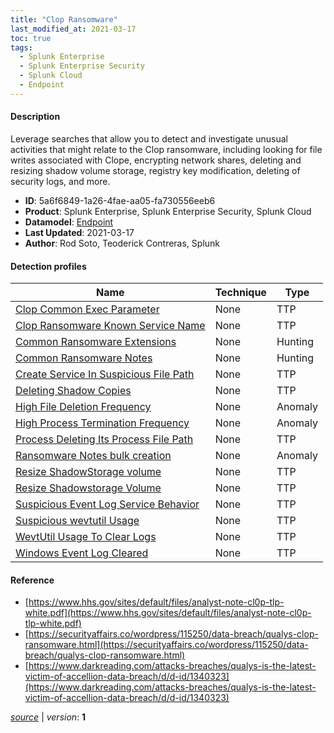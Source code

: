 ```yaml
---
title: "Clop Ransomware"
last_modified_at: 2021-03-17
toc: true
tags:
  - Splunk Enterprise
  - Splunk Enterprise Security
  - Splunk Cloud
  - Endpoint
---
```


#### Description

Leverage searches that allow you to detect and investigate unusual activities that might relate to the Clop ransomware, including looking for file writes associated with Clope, encrypting network shares, deleting and resizing shadow volume storage, registry key modification, deleting of security logs, and more.

- **ID**: 5a6f6849-1a26-4fae-aa05-fa730556eeb6
- **Product**: Splunk Enterprise, Splunk Enterprise Security, Splunk Cloud
- **Datamodel**: [Endpoint](https://docs.splunk.com/Documentation/CIM/latest/User/Endpoint)
- **Last Updated**: 2021-03-17
- **Author**: Rod Soto, Teoderick Contreras, Splunk

#### Detection profiles

| Name        | Technique   | Type         |
| ----------- | ----------- |--------------|
| [Clop Common Exec Parameter](/endpoint/clop_common_exec_parameter/) | None | TTP |
| [Clop Ransomware Known Service Name](/endpoint/clop_ransomware_known_service_name/) | None | TTP |
| [Common Ransomware Extensions](/endpoint/common_ransomware_extensions/) | None | Hunting |
| [Common Ransomware Notes](/endpoint/common_ransomware_notes/) | None | Hunting |
| [Create Service In Suspicious File Path](/endpoint/create_service_in_suspicious_file_path/) | None | TTP |
| [Deleting Shadow Copies](/endpoint/deleting_shadow_copies/) | None | TTP |
| [High File Deletion Frequency](/endpoint/high_file_deletion_frequency/) | None | Anomaly |
| [High Process Termination Frequency](/endpoint/high_process_termination_frequency/) | None | Anomaly |
| [Process Deleting Its Process File Path](/endpoint/process_deleting_its_process_file_path/) | None | TTP |
| [Ransomware Notes bulk creation](/endpoint/ransomware_notes_bulk_creation/) | None | Anomaly |
| [Resize ShadowStorage volume](/endpoint/resize_shadowstorage_volume/) | None | TTP |
| [Resize Shadowstorage Volume](/endpoint/resize_shadowstorage_volume/) | None | TTP |
| [Suspicious Event Log Service Behavior](/endpoint/suspicious_event_log_service_behavior/) | None | TTP |
| [Suspicious wevtutil Usage](/endpoint/suspicious_wevtutil_usage/) | None | TTP |
| [WevtUtil Usage To Clear Logs](/endpoint/wevtutil_usage_to_clear_logs/) | None | TTP |
| [Windows Event Log Cleared](/endpoint/windows_event_log_cleared/) | None | TTP |

#### Reference

* [https://www.hhs.gov/sites/default/files/analyst-note-cl0p-tlp-white.pdf](https://www.hhs.gov/sites/default/files/analyst-note-cl0p-tlp-white.pdf)
* [https://securityaffairs.co/wordpress/115250/data-breach/qualys-clop-ransomware.html](https://securityaffairs.co/wordpress/115250/data-breach/qualys-clop-ransomware.html)
* [https://www.darkreading.com/attacks-breaches/qualys-is-the-latest-victim-of-accellion-data-breach/d/d-id/1340323](https://www.darkreading.com/attacks-breaches/qualys-is-the-latest-victim-of-accellion-data-breach/d/d-id/1340323)



[_source_](https://github.com/splunk/security_content/tree/develop/stories/clop_ransomware.yml) | _version_: **1**